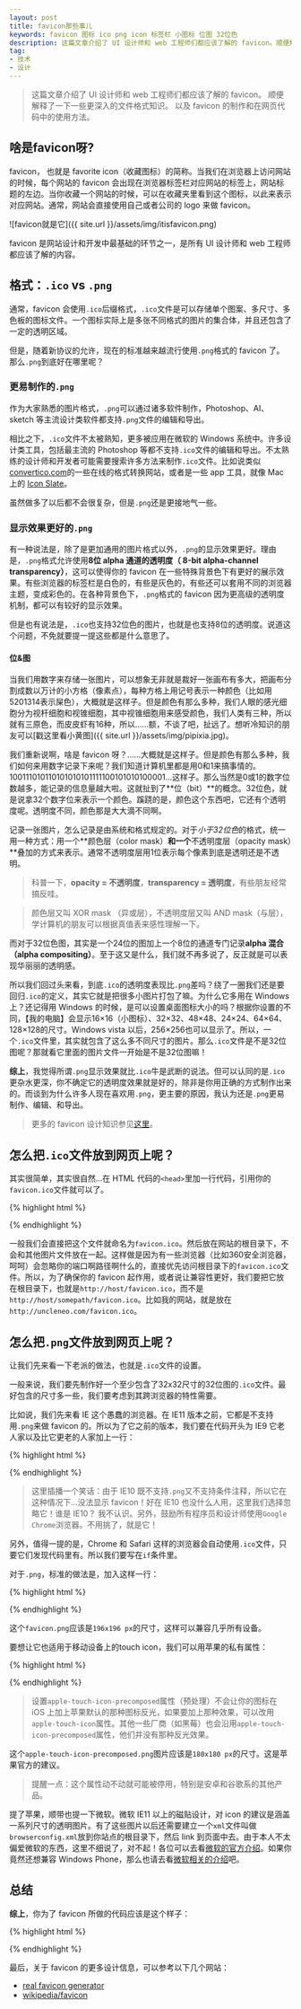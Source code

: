 ```yaml
---
layout: post
title: favicon那些事儿
keywords: favicon 图标 ico png icon 标签栏 小图标 位图 32位色
description: 这篇文章介绍了 UI 设计师和 web 工程师们都应该了解的 favicon。顺便解释了一下一些更深入的文件格式知识，以及 favicon 的制作和在网页代码中的使用方法。
tag: 
- 技术
- 设计
---
```


> 这篇文章介绍了 UI 设计师和 web 工程师们都应该了解的 favicon。
> 顺便解释了一下一些更深入的文件格式知识。
> 以及 favicon 的制作和在网页代码中的使用方法。

## 啥是favicon呀?

favicon， 也就是 favorite icon（收藏图标）的简称。当我们在浏览器上访问网站的时候，每个网站的 favicon 会出现在浏览器标签栏对应网站的标签上，网站标题的左边。当你收藏一个网站的时候，可以在收藏夹里看到这个图标，以此来表示对应网站。通常，网站会直接使用自己或者公司的 logo 来做 favicon。

![favicon就是它]({{ site.url }}/assets/img/itisfavicon.png)

favicon 是网站设计和开发中最基础的环节之一，是所有 UI 设计师和 web 工程师都应该了解的内容。

<!-- more -->

## 格式：`.ico` vs `.png`

通常，favicon 会使用`.ico`后缀格式，`.ico`文件是可以存储单个图案、多尺寸、多色板的图标文件。一个图标实际上是多张不同格式的图片的集合体，并且还包含了一定的透明区域。

但是，随着新协议的允许，现在的标准越来越流行使用`.png`格式的 favicon 了。那么`.png`到底好在哪里呢？

### 更易制作的`.png`

作为大家熟悉的图片格式，`.png`可以通过诸多软件制作，Photoshop、AI、sketch 等主流设计类软件都支持`.png`文件的编辑和导出。

相比之下，`.ico`文件不太被熟知，更多被应用在微软的 Windows 系统中。许多设计类工具，包括最主流的 Photoshop 等都不支持`.ico`文件的编辑和导出。不太熟练的设计师和开发者可能需要搜索许多方法来制作`.ico`文件。比如说类似[convertico.com](http://convertico.com/)的一些在线的格式转换网站，或者是一些 app 工具，就像 Mac 上的 [Icon Slate](https://itunes.apple.com/cn/app/icon-slate/id439697913?mt=12)。

虽然做多了以后都不会很复杂，但是`.png`还是更接地气一些。

### 显示效果更好的`.png`

有一种说法是，除了是更加通用的图片格式以外，`.png`的显示效果更好。理由是，`.png`格式允许使用**8位 alpha 通道的透明度（ 8-bit alpha-channel transparency）**，这可以使得你的 favicon 在一些特殊背景色下有更好的展示效果。有些浏览器的标签栏是白色的，有些是灰色的，有些还可以套用不同的浏览器主题，变成彩色的。在各种背景色下，`.png`格式的 favicon 因为更高级的透明度机制，都可以有较好的显示效果。

但是也有说法是，`.ico`也支持32位色的图片，也就是也支持8位的透明度。说道这个问题，不免就要提一提这些都是什么意思了。

#### 位&图

当我们用数字来存储一张图片，可以想象无非就是裁好一张画布有多大，把画布分割成数以万计的小方格（像素点），每种方格上用记号表示一种颜色（比如用5201314表示屎色），大概就是这样子。但是颜色有那么多种，我们人眼的感光细胞分为视杆细胞和视锥细胞，其中视锥细胞用来感受颜色，我们人类有三种，所以就有三原色，而皮皮虾有16种，所以......额，不谈了吧，扯远了。想听冷知识的朋友可以[戳这里看小黄图]({{ site.url }}/assets/img/pipixia.jpg)。

我们重新说啊，啥是 favicon 呀？......大概就是这样子。但是颜色有那么多种，我们如何来用数字记录下来呢？我们知道计算机里都是用0和1来搞事情的。100111010110101010101111100101010100001...这样子。那么当然是0或1的数字位数越多，能记录的信息量越大啦。这就扯到了**位（bit）**的概念。32位色，就是说拿32个数字位来表示一个颜色。蹊跷的是，颜色这个东西吧，它还有个透明度呢。透明度不同，颜色那是大大滴不同啊。

记录一张图片，怎么记录是由系统和格式规定的。对于*小于32位色*的格式，统一用一种方式：用一个**颜色层（color mask）**和一个**不透明度层（opacity mask）**叠加的方式来表示。通常不透明度层用1位表示每个像素到底是透明还是不透明。

> 科普一下，**opacity = 不透明度**，**transparency = 透明度**，有些朋友经常搞反哇。

> 颜色层又叫 XOR mask （异或层），不透明度层又叫 AND mask（与层），学计算机的朋友可以根据真值表来感性理解一下。

而对于32位色图，其实是一个24位的图加上一个8位的通道专门记录**alpha 混合（alpha compositing）**。至于这又是什么，我们就不再多说了，反正就是可以表现华丽丽的透明感。

所以我们回过头来看，到底`.ico`的透明度表现比`.png`差吗？绕了一圈我们还是要回归`.ico`的定义，其实它就是把很多小图片打包了嘛。为什么它多用在 Windows 上？还记得用 Windows 的时候，是可以设置桌面图标大小的吗？根据你设置的不同，【我的电脑】会显示16×16（小图标）、32×32、48×48、24×24、64×64、128×128的尺寸。Windows vista 以后，256×256也可以显示了。所以，一个`.ico`文件里，其实就包含了这么多不同尺寸的图片。那么`.ico`文件是不是32位图呢？那就看它里面的图片文件一开始是不是32位图嘛！

**综上**，我觉得所谓`.png`显示效果就比`.ico`牛是武断的说法。但可以认同的是`.ico`更杂水更深，你不确定它的透明度效果就是好的，除非是你用正确的方式制作出来的。而谈到为什么许多人现在喜欢用`.png`，更主要的原因，我认为还是`.png`更易制作、编辑、和导出。

> 更多的 favicon 设计知识参见[这里](https://realfavicongenerator.net/faq#.V2ky8ZN97OQ)。

## 怎么把`.ico`文件放到网页上呢？

其实很简单，其实很自然...在 HTML 代码的`<head>`里加一行代码，引用你的`favicon.ico`文件就可以了。

{% highlight html %}
<link href="/host/favicon.ico" rel="shortcut icon">
{% endhighlight %}

一般我们会直接把这个文件就命名为`favicon.ico`。然后放在网站的根目录下，不会和其他图片文件放在一起。这样做是因为有一些浏览器（比如360安全浏览器，呵呵）会忽略你的端口啊路径啊什么的，直接优先访问根目录下的`favicon.ico`文件。所以，为了确保你的 favicon 起作用，或者说让兼容性更好，我们要把它放在根目录下，也就是`http://host/favicon.ico`，而不是`http://host/somepath/favicon.ico`。比如我的网站，就是放在`http://uncleneo.com/favicon.ico`。

## 怎么把`.png`文件放到网页上呢？

让我们先来看一下老派的做法，也就是`.ico`文件的设置。

一般来说，我们要先制作好一个至少包含了32x32尺寸的32位图的`.ico`文件。最好包含的尺寸多一些，我们要考虑到其跨浏览器的特性需要。

比如说，我们先来看 IE 这个愚蠢的浏览器。在 IE11 版本之前，它都是不支持用`.png`来做 favicon 的。所以为了它之前的版本，我们要在代码开头为 IE9 它老人家以及比它更老的人家加上一行：

{% highlight html %}
<!--[if IE]><link rel="shortcut icon" href="path/to/favicon.ico"><![endif]-->
{% endhighlight %}

> 这里插播一个笑话：由于 IE10 既不支持`.png`又不支持条件注释，所以它在这种情况下...没法显示 favicon！好在 IE10 也没什么人用，这里我们选择忽略它！谁是 IE10？ 我不认识。另外，鼓励所有程序员和设计师使用`Google Chrome`浏览器。不用挑了，就是它！

另外，值得一提的是，Chrome 和 Safari 这样的浏览器会自动使用`.ico`文件，只要它们发现代码里有。所以我们要写在`if`条件里。

对于`.png`，标准的做法是，加入这样一行：

{% highlight html %}
<link rel="icon" href="path/to/favicon.png">
{% endhighlight %}

这个`favicon.png`应该是`196x196 px`的尺寸，这样可以兼容几乎所有设备。

要想让它也适用于移动设备上的touch icon，我们可以用苹果的私有属性：

{% highlight html %}
<link rel="apple-touch-icon-precomposed" href="apple-touch-icon-precomposed.png">
{% endhighlight %}

> 设置`apple-touch-icon-precomposed`属性（预处理）不会让你的图标在 iOS 上加上苹果默认的那种图标反光，如果要加上那种效果，可以改用`apple-touch-icon`属性。其他一些厂商（如黑莓）也会沿用`apple-touch-icon-precomposed`属性，他们并没有那种反光效果。

这个`apple-touch-icon-precomposed.png`图片应该是`180x180 px`的尺寸。这是苹果官方的建议。

> 提醒一点：这个属性动不动就可能被停用，特别是安卓和谷歌系的其他产品。

提了苹果，顺带也提一下微软。微软 IE11 以上的磁贴设计，对 icon 的建议是涵盖一系列尺寸的透明图片。有了这些图片以后还需要建立一个`xml`文件叫做`browserconfig.xml`放到你站点的根目录下，然后 link 到页面中去。由于本人不太偏爱微软的东西，这里不细说了，对不起！各位可以去看[微软的官方介绍](http://msdn.microsoft.com/en-us/library/ie/dn455106%28v=vs.85%29.aspx)。如果你竟然还想兼容 Windows Phone，那么也请去看[微软相关的介绍](http://blogs.windows.com/windows_phone/b/wpdev/archive/2012/10/19/creating-a-custom-tile-to-link-to-your-website.aspx)吧。


## 总结

**综上**，你为了 favicon 所做的代码应该是这个样子：

{% highlight html %}
<!-- For IE 9 and below. ICO should be 32x32 pixels in size -->
<!--[if IE]><link rel="shortcut icon" href="path/to/favicon.ico"><![endif]-->

<!-- Touch Icons - iOS and Android 2.1+ 180x180 pixels in size. --> 
<link rel="apple-touch-icon-precomposed" href="apple-touch-icon-precomposed.png">

<!-- Firefox, Chrome, Safari, IE 11+ and Opera. 196x196 pixels in size. -->
<link rel="icon" href="path/to/favicon.png">
{% endhighlight %}

最后，关于 favicon 的更多设计信息，可以参考以下几个网站：

- [real favicon generator](https://realfavicongenerator.net/)
- [wikipedia/favicon](https://en.wikipedia.org/wiki/Favicon)

